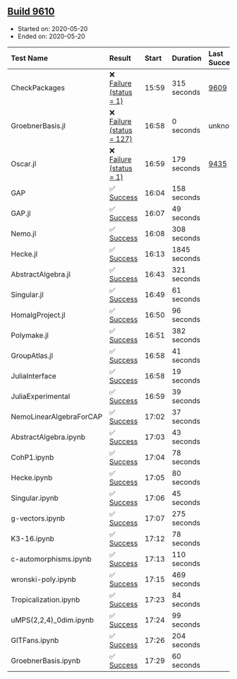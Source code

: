 ## [Build 9610](https://oscarci.mathematik.uni-kl.de/job/oscar/9610/)

* Started on: 2020-05-20
* Ended on: 2020-05-20

| Test Name    | Result | Start | Duration | Last Success | First Failure |
|:-------------|:-------|:------|:---------|:-------------|:--------------|
| CheckPackages | ❌ [Failure (status = 1)](https://oscarci.mathematik.uni-kl.de/job/oscar/9610/artifact/logs/build-9610/CheckPackages.log) | 15:59 | 315 seconds | [9609](https://oscarci.mathematik.uni-kl.de/job/oscar/9609/) | [9610](https://oscarci.mathematik.uni-kl.de/job/oscar/9610/) |
| GroebnerBasis.jl | ❌ [Failure (status = 127)](https://oscarci.mathematik.uni-kl.de/job/oscar/9610/artifact/logs/build-9610/GroebnerBasis.jl.log) | 16:58 | 0 seconds | unknown | unknown |
| Oscar.jl | ❌ [Failure (status = 1)](https://oscarci.mathematik.uni-kl.de/job/oscar/9610/artifact/logs/build-9610/Oscar.jl.log) | 16:59 | 179 seconds | [9435](https://oscarci.mathematik.uni-kl.de/job/oscar/9435/) | [9436](https://oscarci.mathematik.uni-kl.de/job/oscar/9436/) |
| GAP | ✅ [Success](https://oscarci.mathematik.uni-kl.de/job/oscar/9610/artifact/logs/build-9610/GAP.log) | 16:04 | 158 seconds |  |  |
| GAP.jl | ✅ [Success](https://oscarci.mathematik.uni-kl.de/job/oscar/9610/artifact/logs/build-9610/GAP.jl.log) | 16:07 | 49 seconds |  |  |
| Nemo.jl | ✅ [Success](https://oscarci.mathematik.uni-kl.de/job/oscar/9610/artifact/logs/build-9610/Nemo.jl.log) | 16:08 | 308 seconds |  |  |
| Hecke.jl | ✅ [Success](https://oscarci.mathematik.uni-kl.de/job/oscar/9610/artifact/logs/build-9610/Hecke.jl.log) | 16:13 | 1845 seconds |  |  |
| AbstractAlgebra.jl | ✅ [Success](https://oscarci.mathematik.uni-kl.de/job/oscar/9610/artifact/logs/build-9610/AbstractAlgebra.jl.log) | 16:43 | 321 seconds |  |  |
| Singular.jl | ✅ [Success](https://oscarci.mathematik.uni-kl.de/job/oscar/9610/artifact/logs/build-9610/Singular.jl.log) | 16:49 | 61 seconds |  |  |
| HomalgProject.jl | ✅ [Success](https://oscarci.mathematik.uni-kl.de/job/oscar/9610/artifact/logs/build-9610/HomalgProject.jl.log) | 16:50 | 96 seconds |  |  |
| Polymake.jl | ✅ [Success](https://oscarci.mathematik.uni-kl.de/job/oscar/9610/artifact/logs/build-9610/Polymake.jl.log) | 16:51 | 382 seconds |  |  |
| GroupAtlas.jl | ✅ [Success](https://oscarci.mathematik.uni-kl.de/job/oscar/9610/artifact/logs/build-9610/GroupAtlas.jl.log) | 16:58 | 41 seconds |  |  |
| JuliaInterface | ✅ [Success](https://oscarci.mathematik.uni-kl.de/job/oscar/9610/artifact/logs/build-9610/JuliaInterface.log) | 16:58 | 19 seconds |  |  |
| JuliaExperimental | ✅ [Success](https://oscarci.mathematik.uni-kl.de/job/oscar/9610/artifact/logs/build-9610/JuliaExperimental.log) | 16:59 | 39 seconds |  |  |
| NemoLinearAlgebraForCAP | ✅ [Success](https://oscarci.mathematik.uni-kl.de/job/oscar/9610/artifact/logs/build-9610/NemoLinearAlgebraForCAP.log) | 17:02 | 37 seconds |  |  |
| AbstractAlgebra.ipynb | ✅ [Success](https://oscarci.mathematik.uni-kl.de/job/oscar/9610/artifact/logs/build-9610/AbstractAlgebra.ipynb.log) | 17:03 | 43 seconds |  |  |
| CohP1.ipynb | ✅ [Success](https://oscarci.mathematik.uni-kl.de/job/oscar/9610/artifact/logs/build-9610/CohP1.ipynb.log) | 17:04 | 78 seconds |  |  |
| Hecke.ipynb | ✅ [Success](https://oscarci.mathematik.uni-kl.de/job/oscar/9610/artifact/logs/build-9610/Hecke.ipynb.log) | 17:05 | 80 seconds |  |  |
| Singular.ipynb | ✅ [Success](https://oscarci.mathematik.uni-kl.de/job/oscar/9610/artifact/logs/build-9610/Singular.ipynb.log) | 17:06 | 45 seconds |  |  |
| g-vectors.ipynb | ✅ [Success](https://oscarci.mathematik.uni-kl.de/job/oscar/9610/artifact/logs/build-9610/g-vectors.ipynb.log) | 17:07 | 275 seconds |  |  |
| K3-16.ipynb | ✅ [Success](https://oscarci.mathematik.uni-kl.de/job/oscar/9610/artifact/logs/build-9610/K3-16.ipynb.log) | 17:12 | 78 seconds |  |  |
| c-automorphisms.ipynb | ✅ [Success](https://oscarci.mathematik.uni-kl.de/job/oscar/9610/artifact/logs/build-9610/c-automorphisms.ipynb.log) | 17:13 | 110 seconds |  |  |
| wronski-poly.ipynb | ✅ [Success](https://oscarci.mathematik.uni-kl.de/job/oscar/9610/artifact/logs/build-9610/wronski-poly.ipynb.log) | 17:15 | 469 seconds |  |  |
| Tropicalization.ipynb | ✅ [Success](https://oscarci.mathematik.uni-kl.de/job/oscar/9610/artifact/logs/build-9610/Tropicalization.ipynb.log) | 17:23 | 84 seconds |  |  |
| uMPS(2,2,4)_0dim.ipynb | ✅ [Success](https://oscarci.mathematik.uni-kl.de/job/oscar/9610/artifact/logs/build-9610/uMPS-2-2-4-_0dim.ipynb.log) | 17:24 | 99 seconds |  |  |
| GITFans.ipynb | ✅ [Success](https://oscarci.mathematik.uni-kl.de/job/oscar/9610/artifact/logs/build-9610/GITFans.ipynb.log) | 17:26 | 204 seconds |  |  |
| GroebnerBasis.ipynb | ✅ [Success](https://oscarci.mathematik.uni-kl.de/job/oscar/9610/artifact/logs/build-9610/GroebnerBasis.ipynb.log) | 17:29 | 60 seconds |  |  |
